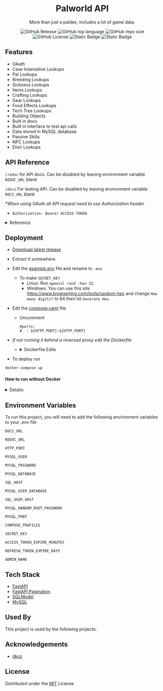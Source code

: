 <div align="center"><h1>Palworld API</h1>

More than just a paldex, includes a lot of game data.  

![GitHub Release](https://img.shields.io/github/v/release/stolenvw/pyPalworldAPI)
![GitHub top language](https://img.shields.io/github/languages/top/stolenvw/pyPalworldAPI)
![GitHub repo size](https://img.shields.io/github/repo-size/stolenvw/pyPalworldAPI)
![GitHub License](https://img.shields.io/github/license/stolenvw/pyPalworldAPI)
![Static Badge](https://img.shields.io/badge/3.10.12-gray?logo=python&label=Python&labelColor=gray&color=purple)
![Static Badge](https://img.shields.io/badge/v0.2.4.0-gray?label=Game%20Data&labelColor=gray&color=blue)
</div>

## Features

- OAuth
- Case Insensitive Lookups
- Pal Lookups
- Breeding Lookups
- Sickness Lookups
- Items Lookups
- Crafting Lookups
- Gear Lookups
- Food Effects Lookups
- Tech Tree Lookups
- Building Objects
- Built in docs
- Built in interface to test api calls
- Data stored in MySQL database
- Passive Skills
- NPC Lookups
- Elixir Lookups

## API Reference

`/redoc` for API docs.  Can be disabled by leaving environment variable `REDOC_URL` blank

`/docs` For testing API. Can be disabled by leaving environment variable `DOCS_URL` blank

*_When using OAuth all API request need to use Authorization header_

- ```http
  Authorization: Bearer ACCESS-TOKEN
  ```

<details>
  <summary>Reference</summary>

  - #### API
    *_When using OAuth users need the `APIUser:Read` scope_

    - <details>
        <summary>Pals</summary>

      #### Get Pals. Ex.

      - <details>
        <summary>Curl</summary>
        
        #### With Out OAuth
        ```bash
        curl -X 'GET' \
          'http://127.0.0.0/pals/?name=lamball&page=1&size=50' \
          -H 'Accept: application/json'
        ```

        #### OAuth
        ```bash
        curl -X 'GET' \
          'http://127.0.0.0/pals/?name=lamball&page=1&size=50' \
          -H 'Accept: application/json' \
          -H 'Authorization: Bearer kajfe0983qjaf309ajj3w8j3aij3a3'
        ```

        </details>

      - <details>
        <summary>Python</summary>
        
        #### With Out OAuth
        ```python
        import asyncio
        import json
        import aiohttp
        from aiohttp.client_exceptions import ClientConnectorError

        async def _get_pals(name: str):
          url = f"http://127.0.0.0/pals/?name={name}&page=1&size=50"
          headers = {
              "Accept": "application/json",
          }
          try:
              async with aiohttp.ClientSession() as session:
                  async with session.get(url, headers=headers) as result:
                      data = await result.json()
          except ClientConnectorError as e:
              print(f"ClientConnectorError: {e}")
          else:
              print(json.dumps(data, indent=2))

        if __name__ == "__main__":
          asyncio.run(_get_pals(name="lamball"))
        ```

        #### OAuth
        ```python
        import asyncio
        import json
        import aiohttp
        from aiohttp.client_exceptions import ClientConnectorError

        async def _get_pals(name:str, access_token: str):
          url = f"http://127.0.0.0/pals/?name={name}&page=1&size=50"
          headers = {
              "Accept": "application/json",
              "Authorization": f"Bearer {access_token}",
          }
          try:
              async with aiohttp.ClientSession() as session:
                  async with session.get(url, headers=headers) as result:
                      data = await result.json()
          except ClientConnectorError as e:
              print(f"ClientConnectorError: {e}")
          else:
              print(json.dumps(data, indent=2))

        if __name__ == "__main__":
          asyncio.run(_get_pals(name="lamball", access_token="kajfe0983qjaf309ajj3w8j3aij3a3"))
        ```

        </details>

      | Parameter | Type     | Description                |
      | :-------- | :------- | :------------------------- |
      | `name` | `string` | Pal name |
      | `dexkey` | `string` | Paldex string. Ex.`012B` |
      | `type` | `string` | Pal type |
      | `suitability` | `string` | Pal work type |
      | `drop` | `string` | Item |
      | `skill` | `string` | Pal skill |
      | `nocturnal` | `bool` | If true returns night pals, false returns day pal |
      | Optional: | | |
      | `page` | `int` | Page number to return |
      | ` size` | `int` | How many to return per page. Default:`50` Max:`200` |

      </details>

    - <details>
        <summary>Boss Pals</summary>

      #### Get Boss Pals. Ex.

      - <details>
        <summary>Curl</summary>
        
        #### With Out OAuth
        ```bash
        curl -X 'GET' \
          'http://127.0.0.0/bosspals/?name=Mammorest&page=1&size=50' \
          -H 'Accept: application/json'
        ```

        #### OAuth
        ```bash
        curl -X 'GET' \
          'http://127.0.0.0/bosspals/?name=Mammorest&page=1&size=50' \
          -H 'Accept: application/json' \
          -H 'Authorization: Bearer kajfe0983qjaf309ajj3w8j3aij3a3'
        ```

        </details>

      - <details>
        <summary>Python</summary>
        
        #### With Out OAuth
        ```python
        import asyncio
        import json
        import aiohttp
        from aiohttp.client_exceptions import ClientConnectorError

        async def _get_bosspals(name: str):
          url = f"http://127.0.0.0/bosspals/?name={name}&page=1&size=50"
          headers = {
              "Accept": "application/json",
          }
          try:
              async with aiohttp.ClientSession() as session:
                  async with session.get(url, headers=headers) as result:
                      data = await result.json()
          except ClientConnectorError as e:
              print(f"ClientConnectorError: {e}")
          else:
              print(json.dumps(data, indent=2))

        if __name__ == "__main__":
          asyncio.run(_get_bosspals(name="Mammorest"))
        ```

        #### OAuth
        ```python
        import asyncio
        import json
        import aiohttp
        from aiohttp.client_exceptions import ClientConnectorError

        async def _get_bosspals(name: str, access_token: str):
          url = f"http://127.0.0.0/bosspals/?name={name}&page=1&size=50"
          headers = {
              "Accept": "application/json",
              "Authorization": f"Bearer {access_token}",
          }
          try:
              async with aiohttp.ClientSession() as session:
                  async with session.get(url, headers=headers) as result:
                      data = await result.json()
          except ClientConnectorError as e:
              print(f"ClientConnectorError: {e}")
          else:
              print(json.dumps(data, indent=2))

        if __name__ == "__main__":
          asyncio.run(_get_bosspals(name="Mammorest", access_token="kajfe0983qjaf309ajj3w8j3aij3a3"))
        ```

        </details>

      | Parameter | Type     | Description                |
      | :-------- | :------- | :------------------------- |
      | `name` | `string` | Pal name |
      | `type` | `string` | Pal type |
      | `suitability` | `string` | Pal work type |
      | `drop` | `string` | Item |
      | `skill` | `string` | Pal skill |
      | `nocturnal` | `bool` | If true returns night pals, false returns day pal |
      | Optional: | | |
      | `page` | `int` | Page number to return |
      | ` size` | `int` | How many to return per page. Default:`50` Max:`200` |

      </details>

    - <details>
        <summary>Breeding</summary>

      #### Get Breeding. Ex.

      - <details>
        <summary>Curl</summary>
        
        #### With Out OAuth
        ```bash
        curl -X 'GET' \
          'http://127.0.0.0/breeding/?name=Anubis&page=1&size=50' \
          -H 'Accept: application/json'
        ```

        #### OAuth
        ```bash
        curl -X 'GET' \
          'http://127.0.0.0/breeding/?name=Anubis&page=1&size=50' \
          -H 'Accept: application/json' \
          -H 'Authorization: Bearer kajfe0983qjaf309ajj3w8j3aij3a3'
        ```

        </details>

      - <details>
        <summary>Python</summary>
        
        #### With Out OAuth
        ```python
        import asyncio
        import json
        import aiohttp
        from aiohttp.client_exceptions import ClientConnectorError

        async def _get_breeding(name: str):
          url = f"http://127.0.0.0/breeding/?name={name}&page=1&size=50"
          headers = {
              "Accept": "application/json",
          }
          try:
              async with aiohttp.ClientSession() as session:
                  async with session.get(url, headers=headers) as result:
                      data = await result.json()
          except ClientConnectorError as e:
              print(f"ClientConnectorError: {e}")
          else:
              print(json.dumps(data, indent=2))

        if __name__ == "__main__":
          asyncio.run(_get_breeding(name="Anubis"))
        ```

        #### OAuth
        ```python
        import asyncio
        import json
        import aiohttp
        from aiohttp.client_exceptions import ClientConnectorError

        async def _get_breeding(name: str, access_token: str):
          url = f"http://127.0.0.0/breeding/?name={name}&page=1&size=50"
          headers = {
              "Accept": "application/json",
              "Authorization": f"Bearer {access_token}",
          }
          try:
              async with aiohttp.ClientSession() as session:
                  async with session.get(url, headers=headers) as result:
                      data = await result.json()
          except ClientConnectorError as e:
              print(f"ClientConnectorError: {e}")
          else:
              print(json.dumps(data, indent=2))

        if __name__ == "__main__":
          asyncio.run(_get_breeding(name="Anubis", access_token="kajfe0983qjaf309ajj3w8j3aij3a3"))
        ```

        </details>

      | Parameter | Type     | Description                |
      | :-------- | :------- | :------------------------- |
      | `name` | `string` | Pal you want get egg of |
      | Optional: | | |
      | `page` | `int` | Page number to return |
      | ` size` | `int` | How many to return per page. Default:`50` Max:`200` |

      </details>

    - <details>
        <summary>Sickness</summary>

      #### Get Sickness. Ex.

      - <details>
        <summary>Curl</summary>
        
        #### With Out OAuth
        ```bash
        curl -X 'GET' \
          'http://127.0.0.0/sickness/?name=ulcer&page=1&size=50' \
          -H 'Accept: application/json'
        ```

        #### OAuth
        ```bash
        curl -X 'GET' \
          'http://127.0.0.0/sickness/?name=ulcer&page=1&size=50' \
          -H 'Accept: application/json' \
          -H 'Authorization: Bearer kajfe0983qjaf309ajj3w8j3aij3a3'
        ```

        </details>

      - <details>
        <summary>Python</summary>
        
        #### With Out OAuth
        ```python
        import asyncio
        import json
        import aiohttp
        from aiohttp.client_exceptions import ClientConnectorError

        async def _get_sickness(name: str):
          url = f"http://127.0.0.0/sickness/?name={name}&page=1&size=50"
          headers = {
              "Accept": "application/json",
          }
          try:
              async with aiohttp.ClientSession() as session:
                  async with session.get(url, headers=headers) as result:
                      data = await result.json()
          except ClientConnectorError as e:
              print(f"ClientConnectorError: {e}")
          else:
              print(json.dumps(data, indent=2))

        if __name__ == "__main__":
          asyncio.run(_get_sickness(name="ulcer"))
        ```

        #### OAuth
        ```python
        import asyncio
        import json
        import aiohttp
        from aiohttp.client_exceptions import ClientConnectorError

        async def _get_sickness(name: str, access_token: str):
          url = f"http://127.0.0.0/sickness/?name={name}&page=1&size=50"
          headers = {
              "Accept": "application/json",
              "Authorization": f"Bearer {access_token}",
          }
          try:
              async with aiohttp.ClientSession() as session:
                  async with session.get(url, headers=headers) as result:
                      data = await result.json()
          except ClientConnectorError as e:
              print(f"ClientConnectorError: {e}")
          else:
              print(json.dumps(data, indent=2))

        if __name__ == "__main__":
          asyncio.run(_get_sickness(name="ulcer", access_token="kajfe0983qjaf309ajj3w8j3aij3a3"))
        ```

        </details>

      | Parameter | Type     | Description                |
      | :-------- | :------- | :------------------------- |
      | `name` | `string` | Sickness |
      | Optional: | | |
      | `page` | `int` | Page number to return |
      | ` size` | `int` | How many to return per page. Default:`50` Max:`200` |

      </details>

    - <details>
        <summary>Items</summary>

      #### Get Items. Ex.

      - <details>
        <summary>Curl</summary>
        
        #### With Out OAuth
        ```bash
        curl -X 'GET' \
          'http://127.0.0.0/items/?name=arrow&page=1&size=50' \
          -H 'Accept: application/json'
        ```

        #### OAuth
        ```bash
        curl -X 'GET' \
          'http://127.0.0.0/items/?name=arrow&page=1&size=50' \
          -H 'Accept: application/json' \
          -H 'Authorization: Bearer kajfe0983qjaf309ajj3w8j3aij3a3'
        ```

        </details>

      - <details>
        <summary>Python</summary>
        
        #### With Out OAuth
        ```python
        import asyncio
        import json
        import aiohttp
        from aiohttp.client_exceptions import ClientConnectorError

        async def _get_items(name: str):
          url = f"http://127.0.0.0/items/?name={name}&page=1&size=50"
          headers = {
              "Accept": "application/json",
          }
          try:
              async with aiohttp.ClientSession() as session:
                  async with session.get(url, headers=headers) as result:
                      data = await result.json()
          except ClientConnectorError as e:
              print(f"ClientConnectorError: {e}")
          else:
              print(json.dumps(data, indent=2))

        if __name__ == "__main__":
          asyncio.run(_get_items(name="arrow"))
        ```

        #### OAuth
        ```python
        import asyncio
        import json
        import aiohttp
        from aiohttp.client_exceptions import ClientConnectorError

        async def _get_items(name: str, access_token: str):
          url = f"http://127.0.0.0/items/?name={name}&page=1&size=50"
          headers = {
              "Accept": "application/json",
              "Authorization": f"Bearer {access_token}",
          }
          try:
              async with aiohttp.ClientSession() as session:
                  async with session.get(url, headers=headers) as result:
                      data = await result.json()
          except ClientConnectorError as e:
              print(f"ClientConnectorError: {e}")
          else:
              print(json.dumps(data, indent=2))

        if __name__ == "__main__":
          asyncio.run(_get_items(name="arrow", access_token="kajfe0983qjaf309ajj3w8j3aij3a3"))
        ```

        </details>

      | Parameter | Type     | Description                |
      | :-------- | :------- | :------------------------- |
      | `name` | `string` | Item name |
      | `type` | `string` | Item type |
      | `suitability` | `string` | Pal work type |
      | Optional: | | |
      | `page` | `int` | Page number to return |
      | ` size` | `int` | How many to return per page. Default:`50` Max:`200` |

      </details>

    - <details>
        <summary>Crafting</summary>

      #### Get Crafting. Ex.

      - <details>
        <summary>Curl</summary>
        
        #### With Out OAuth
        ```bash
        curl -X 'GET' \
          'http://127.0.0.0/crafting/?name=arrow&page=1&size=50' \
          -H 'Accept: application/json'
        ```

        #### OAuth
        ```bash
        curl -X 'GET' \
          'http://127.0.0.0/crafting/?name=arrow&page=1&size=50' \
          -H 'Accept: application/json' \
          -H 'Authorization: Bearer kajfe0983qjaf309ajj3w8j3aij3a3'
        ```

        </details>

      - <details>
        <summary>Python</summary>
        
        #### With Out OAuth
        ```python
        import asyncio
        import json
        import aiohttp
        from aiohttp.client_exceptions import ClientConnectorError

        async def _get_crafting(name: str):
          url = f"http://127.0.0.0/crafting/?name={name}&page=1&size=50"
          headers = {
              "Accept": "application/json",
          }
          try:
              async with aiohttp.ClientSession() as session:
                  async with session.get(url, headers=headers) as result:
                      data = await result.json()
          except ClientConnectorError as e:
              print(f"ClientConnectorError: {e}")
          else:
              print(json.dumps(data, indent=2))

        if __name__ == "__main__":
          asyncio.run(_get_crafting(name="arrow"))
        ```

        #### OAuth
        ```python
        import asyncio
        import json
        import aiohttp
        from aiohttp.client_exceptions import ClientConnectorError

        async def _get_crafting(name: str, access_token: str):
          url = f"http://127.0.0.0/crafting/?name={name}&page=1&size=50"
          headers = {
              "Accept": "application/json",
              "Authorization": f"Bearer {access_token}",
          }
          try:
              async with aiohttp.ClientSession() as session:
                  async with session.get(url, headers=headers) as result:
                      data = await result.json()
          except ClientConnectorError as e:
              print(f"ClientConnectorError: {e}")
          else:
              print(json.dumps(data, indent=2))

        if __name__ == "__main__":
          asyncio.run(_get_crafting(name="arrow", access_token="kajfe0983qjaf309ajj3w8j3aij3a3"))
        ```

        </details>

      | Parameter | Type     | Description                |
      | :-------- | :------- | :------------------------- |
      | `name` | `string` | Item name to get recipe info for|
      | Optional: | | |
      | `page` | `int` | Page number to return |
      | ` size` | `int` | How many to return per page. Default:`50` Max:`200` |

      </details>

    - <details>
        <summary>Gear</summary>

      #### Get Gear. Ex.

      - <details>
        <summary>Curl</summary>
        
        #### With Out OAuth
        ```bash
        curl -X 'GET' \
          'http://127.0.0.0/gear/?name=cloth%20outfit&page=1&size=50' \
          -H 'Accept: application/json'
        ```

        #### OAuth
        ```bash
        curl -X 'GET' \
          'http://127.0.0.0/gear/?name=cloth%20outfit&page=1&size=50' \
          -H 'Accept: application/json' \
          -H 'Authorization: Bearer kajfe0983qjaf309ajj3w8j3aij3a3'
        ```

        </details>

      - <details>
        <summary>Python</summary>
        
        #### With Out OAuth
        ```python
        import asyncio
        import json
        import aiohttp
        from aiohttp.client_exceptions import ClientConnectorError

        async def _get_gear(name: str):
          url = f"http://127.0.0.0/gear/?name={name}&page=1&size=50"
          headers = {
              "Accept": "application/json",
          }
          try:
              async with aiohttp.ClientSession() as session:
                  async with session.get(url, headers=headers) as result:
                      data = await result.json()
          except ClientConnectorError as e:
              print(f"ClientConnectorError: {e}")
          else:
              print(json.dumps(data, indent=2))

        if __name__ == "__main__":
          asyncio.run(_get_gear(name="cloth%20outfit"))
        ```

        #### OAuth
        ```python
        import asyncio
        import json
        import aiohttp
        from aiohttp.client_exceptions import ClientConnectorError

        async def _get_gear(name: str, access_token: str):
          url = f"http://127.0.0.0/gear/?name={name}&page=1&size=50"
          headers = {
              "Accept": "application/json",
              "Authorization": f"Bearer {access_token}",
          }
          try:
              async with aiohttp.ClientSession() as session:
                  async with session.get(url, headers=headers) as result:
                      data = await result.json()
          except ClientConnectorError as e:
              print(f"ClientConnectorError: {e}")
          else:
              print(json.dumps(data, indent=2))

        if __name__ == "__main__":
          asyncio.run(_get_gear(name="cloth%20outfit", access_token="kajfe0983qjaf309ajj3w8j3aij3a3"))
        ```

        </details>

      | Parameter | Type     | Description                |
      | :-------- | :------- | :------------------------- |
      | `name` | `string` | Gear to lookup |
      | Optional: | | |
      | `page` | `int` | Page number to return |
      | ` size` | `int` | How many to return per page. Default:`50` Max:`200` |

      </details>

    - <details>
        <summary>Foodeffect</summary>

      #### Get Foodeffect. Ex.

      - <details>
        <summary>Curl</summary>
        
        #### With Out OAuth
        ```bash
        curl -X 'GET' \
          'http://127.0.0.0/foodeffect/?name=salad&page=1&size=50' \
          -H 'Accept: application/json'
        ```

        #### OAuth
        ```bash
        curl -X 'GET' \
          'http://127.0.0.0/foodeffect/?name=salad&page=1&size=50' \
          -H 'Accept: application/json' \
          -H 'Authorization: Bearer kajfe0983qjaf309ajj3w8j3aij3a3'
        ```

        </details>

      - <details>
        <summary>Python</summary>
        
        #### With Out OAuth
        ```python
        import asyncio
        import json
        import aiohttp
        from aiohttp.client_exceptions import ClientConnectorError

        async def _get_foodeffect(name: str):
          url = f"http://127.0.0.0/foodeffect/?name={name}&page=1&size=50"
          headers = {
              "Accept": "application/json",
          }
          try:
              async with aiohttp.ClientSession() as session:
                  async with session.get(url, headers=headers) as result:
                      data = await result.json()
          except ClientConnectorError as e:
              print(f"ClientConnectorError: {e}")
          else:
              print(json.dumps(data, indent=2))

        if __name__ == "__main__":
          asyncio.run(_get_foodeffect(name="salad"))
        ```

        #### OAuth
        ```python
        import asyncio
        import json
        import aiohttp
        from aiohttp.client_exceptions import ClientConnectorError

        async def _get_foodeffect(name: str, access_token: str):
          url = f"http://127.0.0.0/foodeffect/?name={name}&page=1&size=50"
          headers = {
              "Accept": "application/json",
              "Authorization": f"Bearer {access_token}",
          }
          try:
              async with aiohttp.ClientSession() as session:
                  async with session.get(url, headers=headers) as result:
                      data = await result.json()
          except ClientConnectorError as e:
              print(f"ClientConnectorError: {e}")
          else:
              print(json.dumps(data, indent=2))

        if __name__ == "__main__":
          asyncio.run(_get_foodeffect(name="salad", access_token="kajfe0983qjaf309ajj3w8j3aij3a3"))
        ```

        </details>

      | Parameter | Type     | Description                |
      | :-------- | :------- | :------------------------- |
      | `name` | `string` | Food item |
      | Optional: | | |
      | `page` | `int` | Page number to return |
      | ` size` | `int` | How many to return per page. Default:`50` Max:`200` |

      </details>

    - <details>
        <summary>Tech</summary>

      #### Get Tech. Ex.

      - <details>
        <summary>Curl</summary>
        
        #### With Out OAuth
        ```bash
        curl -X 'GET' \
          'http://127.0.0.0/tech/?name=Nail&page=1&size=50' \
          -H 'Accept: application/json'
        ```

        #### OAuth
        ```bash
        curl -X 'GET' \
          'http://127.0.0.0/tech/?name=Nail&page=1&size=50' \
          -H 'Accept: application/json' \
          -H 'Authorization: Bearer kajfe0983qjaf309ajj3w8j3aij3a3'
        ```

        </details>

      - <details>
        <summary>Python</summary>
        
        #### With Out OAuth
        ```python
        import asyncio
        import json
        import aiohttp
        from aiohttp.client_exceptions import ClientConnectorError

        async def _get_tech(name: str):
          url = f"http://127.0.0.0/tech/?name={name}&page=1&size=50"
          headers = {
              "Accept": "application/json",
          }
          try:
              async with aiohttp.ClientSession() as session:
                  async with session.get(url, headers=headers) as result:
                      data = await result.json()
          except ClientConnectorError as e:
              print(f"ClientConnectorError: {e}")
          else:
              print(json.dumps(data, indent=2))

        if __name__ == "__main__":
          asyncio.run(_get_tech(name="Nail"))
        ```

        #### OAuth
        ```python
        import asyncio
        import json
        import aiohttp
        from aiohttp.client_exceptions import ClientConnectorError

        async def _get_tech(name: str, access_token: str):
          url = f"http://127.0.0.0/tech/?name={name}&page=1&size=50"
          headers = {
              "Accept": "application/json",
              "Authorization": f"Bearer {access_token}",
          }
          try:
              async with aiohttp.ClientSession() as session:
                  async with session.get(url, headers=headers) as result:
                      data = await result.json()
          except ClientConnectorError as e:
              print(f"ClientConnectorError: {e}")
          else:
              print(json.dumps(data, indent=2))

        if __name__ == "__main__":
          asyncio.run(_get_tech(name="Nail", access_token="kajfe0983qjaf309ajj3w8j3aij3a3"))
        ```

        </details>

      | Parameter | Type     | Description                |
      | :-------- | :------- | :------------------------- |
      | | One Of | |
      | `name` | `string` | Tech tree item |
      | `level` | `int` | Tech tree level |
      | Optional: | | |
      | `page` | `int` | Page number to return |
      | ` size` | `int` | How many to return per page. Default:`50` Max:`200` |

      </details>

    - <details>
        <summary>Build</summary>

      #### Get Build. Ex.

      - <details>
        <summary>Curl</summary>
        
        #### With Out OAuth
        ```bash
        curl -X 'GET' \
          'http://127.0.0.0/build/?name=Campfire&page=1&size=50' \
          -H 'Accept: application/json'
        ```

        #### OAuth
        ```bash
        curl -X 'GET' \
          'http://127.0.0.0/build/?name=Campfire&page=1&size=50' \
          -H 'Accept: application/json' \
          -H 'Authorization: Bearer kajfe0983qjaf309ajj3w8j3aij3a3'
        ```

        </details>

      - <details>
        <summary>Python</summary>
        
        #### With Out OAuth
        ```python
        import asyncio
        import json
        import aiohttp
        from aiohttp.client_exceptions import ClientConnectorError

        async def _get_build(name: str):
          url = f"http://127.0.0.0/build/?name={name}&page=1&size=50"
          headers = {
              "Accept": "application/json",
          }
          try:
              async with aiohttp.ClientSession() as session:
                  async with session.get(url, headers=headers) as result:
                      data = await result.json()
          except ClientConnectorError as e:
              print(f"ClientConnectorError: {e}")
          else:
              print(json.dumps(data, indent=2))

        if __name__ == "__main__":
          asyncio.run(_get_build(name="Campfire"))
        ```

        #### OAuth
        ```python
        import asyncio
        import json
        import aiohttp
        from aiohttp.client_exceptions import ClientConnectorError

        async def _get_build(name: str, access_token: str):
          url = f"http://127.0.0.0/build/?name={name}&page=1&size=50"
          headers = {
              "Accept": "application/json",
              "Authorization": f"Bearer {access_token}",
          }
          try:
              async with aiohttp.ClientSession() as session:
                  async with session.get(url, headers=headers) as result:
                      data = await result.json()
          except ClientConnectorError as e:
              print(f"ClientConnectorError: {e}")
          else:
              print(json.dumps(data, indent=2))

        if __name__ == "__main__":
          asyncio.run(_get_build(name="Campfire", access_token="kajfe0983qjaf309ajj3w8j3aij3a3"))
        ```

        </details>

      | Parameter | Type     | Description                |
      | :-------- | :------- | :------------------------- |
      | | One Of | |
      | `name` | `string` | Building Object |
      | `category` | `string` | Tech tree level |
      | Optional: | | |
      | `page` | `int` | Page number to return |
      | ` size` | `int` | How many to return per page. Default:`50` Max:`200` |

      </details>

    - <details>
        <summary>Passive</summary>

      #### Get Passive. Ex.

      - <details>
        <summary>Curl</summary>
        
        #### With Out OAuth
        ```bash
        curl -X 'GET' \
          'http://127.0.0.0/passive/?name=Brave&page=1&size=50' \
          -H 'Accept: application/json'
        ```

        #### OAuth
        ```bash
        curl -X 'GET' \
          'http://127.0.0.0/passive/?name=Brave&page=1&size=50' \
          -H 'Accept: application/json' \
          -H 'Authorization: Bearer kajfe0983qjaf309ajj3w8j3aij3a3'
        ```

        </details>

      - <details>
        <summary>Python</summary>
        
        #### With Out OAuth
        ```python
        import asyncio
        import json
        import aiohttp
        from aiohttp.client_exceptions import ClientConnectorError

        async def _get_passive(name: str):
          url = f"http://127.0.0.0/passive/?name={name}&page=1&size=50"
          headers = {
              "Accept": "application/json",
          }
          try:
              async with aiohttp.ClientSession() as session:
                  async with session.get(url, headers=headers) as result:
                      data = await result.json()
          except ClientConnectorError as e:
              print(f"ClientConnectorError: {e}")
          else:
              print(json.dumps(data, indent=2))

        if __name__ == "__main__":
          asyncio.run(_get_passive(name="Brave"))
        ```

        #### OAuth
        ```python
        import asyncio
        import json
        import aiohttp
        from aiohttp.client_exceptions import ClientConnectorError

        async def _get_passive(name: str, access_token: str):
          url = f"http://127.0.0.0/passive/?name={name}&page=1&size=50"
          headers = {
              "Accept": "application/json",
              "Authorization": f"Bearer {access_token}",
          }
          try:
              async with aiohttp.ClientSession() as session:
                  async with session.get(url, headers=headers) as result:
                      data = await result.json()
          except ClientConnectorError as e:
              print(f"ClientConnectorError: {e}")
          else:
              print(json.dumps(data, indent=2))

        if __name__ == "__main__":
          asyncio.run(_get_passive(name="Brave", access_token="kajfe0983qjaf309ajj3w8j3aij3a3"))
        ```

        </details>

      | Parameter | Type     | Description                |
      | :-------- | :------- | :------------------------- |
      | `name` | `string` | Passive skill |
      | Optional: | | |
      | `page` | `int` | Page number to return |
      | ` size` | `int` | How many to return per page. Default:`50` Max:`200` |

      </details>

    - <details>
        <summary>NPC</summary>

      #### Get NPC. Ex.

      - <details>
        <summary>Curl</summary>
        
        #### With Out OAuth
        ```bash
        curl -X 'GET' \
          'http://127.0.0.0/npc/?name=Wandering%20Merchant&page=1&size=50' \
          -H 'Accept: application/json'
        ```

        #### OAuth
        ```bash
        curl -X 'GET' \
          'http://127.0.0.0/npc/?name=Wandering%20Merchant&page=1&size=50' \
          -H 'Accept: application/json' \
          -H 'Authorization: Bearer kajfe0983qjaf309ajj3w8j3aij3a3'
        ```

        </details>

      - <details>
        <summary>Python</summary>
        
        #### With Out OAuth
        ```python
        import asyncio
        import json
        import aiohttp
        from aiohttp.client_exceptions import ClientConnectorError

        async def _get_npc(name: str):
          url = f"http://127.0.0.0/npc/?name={name}&page=1&size=50"
          headers = {
              "Accept": "application/json",
          }
          try:
              async with aiohttp.ClientSession() as session:
                  async with session.get(url, headers=headers) as result:
                      data = await result.json()
          except ClientConnectorError as e:
              print(f"ClientConnectorError: {e}")
          else:
              print(json.dumps(data, indent=2))

        if __name__ == "__main__":
          asyncio.run(_get_npc(name="Wandering%20Merchant"))
        ```

        #### OAuth
        ```python
        import asyncio
        import json
        import aiohttp
        from aiohttp.client_exceptions import ClientConnectorError

        async def _get_npc(name: str, access_token: str):
          url = f"http://127.0.0.0/npc/?name={name}&page=1&size=50"
          headers = {
              "Accept": "application/json",
              "Authorization": f"Bearer {access_token}",
          }
          try:
              async with aiohttp.ClientSession() as session:
                  async with session.get(url, headers=headers) as result:
                      data = await result.json()
          except ClientConnectorError as e:
              print(f"ClientConnectorError: {e}")
          else:
              print(json.dumps(data, indent=2))

        if __name__ == "__main__":
          asyncio.run(_get_npc(name="Wandering%20Merchant", access_token="kajfe0983qjaf309ajj3w8j3aij3a3"))
        ```

        </details>

      | Parameter | Type     | Description                |
      | :-------- | :------- | :------------------------- |
      | `name` | `string` | npc |
      | Optional: | | |
      | `page` | `int` | Page number to return |
      | ` size` | `int` | How many to return per page. Default:`50` Max:`200` |

      </details>

    - <details>
        <summary>Elixir</summary>

      #### Get Elixir. Ex.

      - <details>
        <summary>Curl</summary>
        
        #### With Out OAuth
        ```bash
        curl -X 'GET' \
          'http://127.0.0.0/elixir/?name=Speed%20Elixir&page=1&size=50' \
          -H 'Accept: application/json'
        ```

        #### OAuth
        ```bash
        curl -X 'GET' \
          'http://127.0.0.0/elixir/?name=Speed%20Elixir&page=1&size=50' \
          -H 'Accept: application/json' \
          -H 'Authorization: Bearer kajfe0983qjaf309ajj3w8j3aij3a3'
        ```

        </details>

      - <details>
        <summary>Python</summary>
        
        #### With Out OAuth
        ```python
        import asyncio
        import json
        import aiohttp
        from aiohttp.client_exceptions import ClientConnectorError

        async def _get_elixir(name: str):
          url = f"http://127.0.0.0/elixir/?name={name}&page=1&size=50"
          headers = {
              "Accept": "application/json",
          }
          try:
              async with aiohttp.ClientSession() as session:
                  async with session.get(url, headers=headers) as result:
                      data = await result.json()
          except ClientConnectorError as e:
              print(f"ClientConnectorError: {e}")
          else:
              print(json.dumps(data, indent=2))

        if __name__ == "__main__":
          asyncio.run(_get_elixir(name="Speed%20Elixir"))
        ```

        #### OAuth
        ```python
        import asyncio
        import json
        import aiohttp
        from aiohttp.client_exceptions import ClientConnectorError

        async def _get_elixir(name: str, access_token: str):
          url = f"http://127.0.0.0/elixir/?name={name}&page=1&size=50"
          headers = {
              "Accept": "application/json",
              "Authorization": f"Bearer {access_token}",
          }
          try:
              async with aiohttp.ClientSession() as session:
                  async with session.get(url, headers=headers) as result:
                      data = await result.json()
          except ClientConnectorError as e:
              print(f"ClientConnectorError: {e}")
          else:
              print(json.dumps(data, indent=2))

        if __name__ == "__main__":
          asyncio.run(_get_elixir(name="Speed%20Elixir", access_token="kajfe0983qjaf309ajj3w8j3aij3a3"))
        ```

        </details>

      | Parameter | Type     | Description                |
      | :-------- | :------- | :------------------------- |
      | `name` | `string` | Elixir |
      | Optional: | | |
      | `page` | `int` | Page number to return |
      | ` size` | `int` | How many to return per page. Default:`50` Max:`200` |

      </details>

    - <details>
        <summary>All</summary>

      #### Get All. Ex.

      - <details>
        <summary>Curl</summary>
        
        #### With Out OAuth
        ```bash
        curl -X 'GET' \
          'http://127.0.0.0/all/pals?page=1&size=50' \
          -H 'Accept: application/json'
        ```

        #### OAuth
        ```bash
        curl -X 'GET' \
          'http://127.0.0.0/all/pals?page=1&size=50' \
          -H 'Accept: application/json' \
          -H 'Authorization: Bearer kajfe0983qjaf309ajj3w8j3aij3a3'
        ```

        </details>

      - <details>
        <summary>Python</summary>
        
        #### With Out OAuth
        ```python
        import asyncio
        import json
        import aiohttp
        from aiohttp.client_exceptions import ClientConnectorError

        async def _get_all(category: str):
          url = f"http://127.0.0.0/all/{category}?page=1&size=50"
          headers = {
              "Accept": "application/json",
          }
          try:
              async with aiohttp.ClientSession() as session:
                  async with session.get(url, headers=headers) as result:
                      data = await result.json()
          except ClientConnectorError as e:
              print(f"ClientConnectorError: {e}")
          else:
              print(json.dumps(data, indent=2))

        if __name__ == "__main__":
          asyncio.run(_get_all(category="pals"))
        ```

        #### OAuth
        ```python
        import asyncio
        import json
        import aiohttp
        from aiohttp.client_exceptions import ClientConnectorError

        async def _get_all(category: str, access_token: str):
          url = f"http://127.0.0.0/all/{category}?page=1&size=50"
          headers = {
              "Accept": "application/json",
              "Authorization": f"Bearer {access_token}",
          }
          try:
              async with aiohttp.ClientSession() as session:
                  async with session.get(url, headers=headers) as result:
                      data = await result.json()
          except ClientConnectorError as e:
              print(f"ClientConnectorError: {e}")
          else:
              print(json.dumps(data, indent=2))

        if __name__ == "__main__":
          asyncio.run(_get_all(category="pals", access_token="kajfe0983qjaf309ajj3w8j3aij3a3"))
        ```

        </details>

      | Category | Type     | Description                |
      | :-------- | :------- | :------------------------- |
      | `pals` | `string` | Pals |
      | `bosspals` | `string` | Boss Pals |
      | `items` | `string` | Items |
      | `breeding` | `string` | Breeding |
      | `buildobjects` | `string` | Build Objects |
      | `crafting` | `string` | Crafting |
      | `foodeffect` | `string` | Food Effect |
      | `gear` | `string` | Gear |
      | `sickpal` | `string` | Sickness |
      | `techtree` | `string` | Tech Tree |
      | `passiveskills` | `string` | Passive Skills |
      | `npc` | `string` | Npc |
      | `elixir` | `string` | Elixir |
      | Optional: | | |
      | `page` | `int` | Page number to return |
      | `size` | `int` | How many to return per page. Default:`50` Max:`200` |

      </details>

    - <details>
        <summary>Autocomplete</summary>

      #### Get Autocomplete. Ex.

      - <details>
        <summary>Curl</summary>
        
        #### With Out OAuth
        ```bash
        curl -X 'GET' \
          'http://127.0.0.0/autocomplete/palname/?name=la&page=1&size=50' \
          -H 'Accept: application/json'
        ```

        #### OAuth
        ```bash
        curl -X 'GET' \
          'http://127.0.0.0/autocomplete/palname/?name=la&page=1&size=50' \
          -H 'Accept: application/json' \
          -H 'Authorization: Bearer kajfe0983qjaf309ajj3w8j3aij3a3'
        ```

        </details>

      - <details>
        <summary>Python</summary>
        
        #### With Out OAuth
        ```python
        import asyncio
        import json
        import aiohttp
        from aiohttp.client_exceptions import ClientConnectorError

        async def _get_autocomplete(category: str, name: str):
          url = f"http://127.0.0.0/autocomplete/{category}?name={name}&page=1&size=50"
          headers = {
              "Accept": "application/json",
          }
          try:
              async with aiohttp.ClientSession() as session:
                  async with session.get(url, headers=headers) as result:
                      data = await result.json()
          except ClientConnectorError as e:
              print(f"ClientConnectorError: {e}")
          else:
              print(json.dumps(data, indent=2))

        if __name__ == "__main__":
          asyncio.run(_get_autocomplete(category="palname", name="la"))
        ```

        #### OAuth
        ```python
        import asyncio
        import json
        import aiohttp
        from aiohttp.client_exceptions import ClientConnectorError

        async def _get_autocomplete(category: str, name: str, access_token: str):
          url = f"http://127.0.0.0/autocomplete/{category}?name={name}&page=1&size=50"
          headers = {
              "Accept": "application/json",
              "Authorization": f"Bearer {access_token}",
          }
          try:
              async with aiohttp.ClientSession() as session:
                  async with session.get(url, headers=headers) as result:
                      data = await result.json()
          except ClientConnectorError as e:
              print(f"ClientConnectorError: {e}")
          else:
              print(json.dumps(data, indent=2))

        if __name__ == "__main__":
          asyncio.run(_get_autocomplete(category="palname", name="la", access_token="kajfe0983qjaf309ajj3w8j3aij3a3"))
        ```

        </details>

      | Category | Type     | Description                |
      | :-------- | :------- | :------------------------- |
      | `palname` | `string` | Pal name |
      | `paldexkey` | `string` | Pal dex string |
      | `bossname` | `string` | Boss pal name |
      | `sickness` | `string` | Sickness |
      | `passiveskill` | `string` | Passive skill |
      | `itemname` | `string` | Item name |
      | `itemtype` | `string` | Item type |
      | `crafting` | `string` | Crafting |
      | `gear` | `string` | Gear |
      | `food` | `string` | Food |
      | `tech` | `string` | Tech |
      | `buildname` | `string` | Building object |
      | `buildcategory` | `string` | Building category |
      | `elixir` | `string` | Elixir |
      | `npc` | `string` | Npc |
      | Parameter: | | |
      | `name` | `string` | Start of name of what your looking for. |
      | Optional: | | |
      | `page` | `int` | Page number to return |
      | ` size` | `int` | How many to return per page. Default:`25` Max:`25` |

      </details>

  - #### OAuth2

    - <details>
        <summary>Login</summary>

      #### Login. Ex.

      *_Login will make any refresh token you currently have invalid._

      - <details>
        <summary>Curl</summary>
        
        ```bash
        curl -X 'POST' \
          'http://127.0.0.0/oauth2/login/' \
          -H 'Accept: application/json' \
          -H 'Content-Type: application/x-www-form-urlencoded' \
          -d 'username=Bob123&password=SomePass'
        ```

        </details>

      - <details>
        <summary>Python</summary>
        
        ```python
        import asyncio
        import json
        import aiohttp
        from aiohttp.client_exceptions import ClientConnectorError

        async def _post_login(username: str, password: str):
          url = f"http://127.0.0.0/oauth2/login/"
          headers = {
              "Accept": "application/json",
              "Content-Type": "application/x-www-form-urlencoded",
          }
          body = {"username": username, "password": password}
          try:
              async with aiohttp.ClientSession() as session:
                  async with session.post(url, headers=headers, data=body) as result:
                      data = await result.json()
          except ClientConnectorError as e:
              print(f"ClientConnectorError: {e}")
          else:
              print(json.dumps(data, indent=2))

        if __name__ == "__main__":
          asyncio.run(_post_login(username="Bob123", password="SomePass"))
        ```

        </details>

      | Category | Type     | Description                |
      | :-------- | :------- | :------------------------- |
      | `username` | `string` | Username |
      | `password` | `string` | Password |

      </details>

    - <details>
        <summary>Refresh</summary>

      #### Refresh. Ex.

      - <details>
        <summary>Curl</summary>
        
        ```bash
        curl -X 'POST' \
          'http://127.0.0.0/oauth2/refresh/' \
          -H 'Accept: application/json' \
          -H 'Content-Type: application/x-www-form-urlencoded' \
          -d 'token=kafaj083209jq904j8qjiaf39&grant_type=refresh_token'
        ```

        </details>

      - <details>
        <summary>Python</summary>
        
        ```python
        import asyncio
        import json
        import aiohttp
        from aiohttp.client_exceptions import ClientConnectorError

        async def _post_refresh(refresh_token: str):
          url = f"http://127.0.0.0/oauth2/refresh/"
          headers = {
              "Accept": "application/json",
              "Content-Type": "application/x-www-form-urlencoded",
          }
          body = {"token": refresh_token, "grant_type": "refresh_token"}
          try:
              async with aiohttp.ClientSession() as session:
                  async with session.post(url, headers=headers, data=body) as result:
                      data = await result.json()
          except ClientConnectorError as e:
              print(f"ClientConnectorError: {e}")
          else:
              print(json.dumps(data, indent=2))

        if __name__ == "__main__":
          asyncio.run(_post_refresh(refresh_token="kafaj083209jq904j8qjiaf39"))
        ```

        </details>

      | Category | Type     | Description                |
      | :-------- | :------- | :------------------------- |
      | `token` | `string` | Refresh token |
      | `grant_type` | `string` | This needs to be set to `refresh_token` |

      </details>

  - #### User

    - <details>
        <summary>Change Password</summary>

      #### Change Password. Ex.

      *_Users need the `APIUser:Read, APIUser:ChangePassword` scopes_  
      *Change password will make any access/refresh token you currently have invalid.

      - <details>
        <summary>Curl</summary>
        
        ```bash
        curl -X 'PUT' \
          'http://127.0.0.0/user/changepassword/' \
          -H 'Accept: application/json' \
          -H 'Authorization: Bearer kajfe0983qjaf309ajj3w8j3aij3a3' \
          -H 'Content-Type: application/x-www-form-urlencoded' \
          -d 'current_password=SomePass&new_password=SomeNewPass'
        ```

        </details>

      - <details>
        <summary>Python</summary>
        
        ```python
        import asyncio
        import json
        import aiohttp
        from aiohttp.client_exceptions import ClientConnectorError

        async def _put_user_change_password(current_password: str, new_password: str, access_token: str):
          url = f"http://127.0.0.0/user/changepassword/"
          headers = {
              "Accept": "application/json",
              "Authorization": f"Bearer {access_token}",
              "Content-Type": "application/x-www-form-urlencoded",
          }
          body = {"current_password": current_password, "new_password": new_password}
          try:
              async with aiohttp.ClientSession() as session:
                  async with session.put(url, headers=headers, data=body) as result:
                      data = await result.json()
          except ClientConnectorError as e:
              print(f"ClientConnectorError: {e}")
          else:
              print(json.dumps(data, indent=2))

        if __name__ == "__main__":
          asyncio.run(_put_user_change_password(current_password="SomePass", new_password="SomeNewPass", access_token="kajfe0983qjaf309ajj3w8j3aij3a3"))
        ```

        </details>

      | Category | Type     | Description                |
      | :-------- | :------- | :------------------------- |
      | `current_password` | `string` | Current Password |
      | `new_password` | `string` | New Password |

      </details>

    - <details>
        <summary>Me</summary>

      #### Me. Ex.

      *_Users need the `APIUser:Read` scopes_

      - <details>
        <summary>Curl</summary>
        
        ```bash
        curl -X 'GET' \
          'http://127.0.0.0/user/me/' \
          -H 'Accept: application/json' \
          -H 'Authorization: Bearer kajfe0983qjaf309ajj3w8j3aij3a3' \
        ```

        </details>

      - <details>
        <summary>Python</summary>
        
        ```python
        import asyncio
        import json
        import aiohttp
        from aiohttp.client_exceptions import ClientConnectorError

        async def _get_user_me(access_token: str):
          url = f"http://127.0.0.0/user/me/"
          headers = {
              "Accept": "application/json",
              "Authorization": f"Bearer {access_token}",
          }
          try:
              async with aiohttp.ClientSession() as session:
                  async with session.get(url, headers=headers) as result:
                      data = await result.json()
          except ClientConnectorError as e:
              print(f"ClientConnectorError: {e}")
          else:
              print(json.dumps(data, indent=2))

        if __name__ == "__main__":
          asyncio.run(_get_user_me(access_token="kajfe0983qjaf309ajj3w8j3aij3a3"))
        ```

        </details>

      </details>

  - #### Admin

    *_Users need the `APIAdmin:Write` scope_

    - <details>
        <summary>Add User</summary>

      #### Add User. Ex.

      - <details>
        <summary>Curl</summary>
        
        ```bash
        curl -X 'Post' \
          'http://127.0.0.0/admin/adduser/' \
          -H 'Accept: application/json' \
          -H 'Authorization: Bearer kajfe0983qjaf309ajj3w8j3aij3a3' \
          -H 'Content-Type: application/json' \
          -d '{
                "username": "Bob123",
                "password": "SomePass",
                "scopes": [
                  "APIUser:Read",
                  "APIUser:ChangePassword"
                ],
                "disabled": false
              }'
        ```

        </details>

      - <details>
        <summary>Python</summary>
        
        ```python
        import asyncio
        import json
        import aiohttp
        from aiohttp.client_exceptions import ClientConnectorError

        async def _post_add_user(access_token: str, username: str, password: str, scopes: list, disabled: bool):
          url = f"http://127.0.0.0/admin/adduser/"
          headers = {
              "Accept": "application/json",
              "Authorization": f"Bearer {access_token}",
              "Content-Type": "application/json",
          }
          json_body = {
            "username": username,
            "password": password,
            "scopes": scopes,
            "disabled": disabled,
        }
          try:
              async with aiohttp.ClientSession() as session:
                  async with session.post(url, headers=headers, json=json_body) as result:
                      data = await result.json()
          except ClientConnectorError as e:
              print(f"ClientConnectorError: {e}")
          else:
              print(json.dumps(data, indent=2))

        if __name__ == "__main__":
          asyncio.run(_post_add_user(access_token="kajfe0983qjaf309ajj3w8j3aij3a3", username="Bob123", password="SomePass", scopes=["APIUser:Read", "APIUser:ChangePassword"], disabled=False))
        ```

        </details>

      | Category | Type     | Description                |
      | :-------- | :------- | :------------------------- |
      | `username` | `string` | Username |
      | `password` | `string` | Password |
      | `scopes` | `list` | List of scopes. Valid Scopes [APIAdmin:Write, APIUser:Read, APIUser:ChangePassword] |
      | `disabled` | `bool` | Account disabled |

      </details>

    - <details>
        <summary>Change Password</summary>

      #### Change Password. Ex.

      *Change password will make any access/refresh token the user currently has invalid.

      - <details>
        <summary>Curl</summary>
      
        ```bash
        curl -X 'PUT' \
          'http://127.0.0.0/admin/chpass/' \
          -H 'Accept: application/json' \
          -H 'Authorization: Bearer kajfe0983qjaf309ajj3w8j3aij3a3' \
          -H 'Content-Type: application/x-www-form-urlencoded' \
          -d 'username=Bob123&new_password=SomeNewPass'
        ```

        </details>

      - <details>
        <summary>Python</summary>
        
        ```python
        import asyncio
        import json
        import aiohttp
        from aiohttp.client_exceptions import ClientConnectorError

        async def _put_admin_change_password(username: str, new_password: str, access_token: str):
          url = f"http://127.0.0.0/admin/chpass/"
          headers = {
              "Accept": "application/json",
              "Authorization": f"Bearer {access_token}",
              "Content-Type": "application/x-www-form-urlencoded",
          }
          body = {"username": username, "new_password": new_password}
          try:
              async with aiohttp.ClientSession() as session:
                  async with session.put(url, headers=headers, data=body) as result:
                      data = await result.json()
          except ClientConnectorError as e:
              print(f"ClientConnectorError: {e}")
          else:
              print(json.dumps(data, indent=2))

          if __name__ == "__main__":
            asyncio.run(_put_admin_change_password(username="Bob123", new_password="SomeNewPass", access_token="kajfe0983qjaf309ajj3w8j3aij3a3"))
          ```

          </details>

      | Category | Type     | Description                |
      | :-------- | :------- | :------------------------- |
      | `username` | `string` | Username |
      | `new_password` | `string` | Password |

      </details>

    - <details>
        <summary>Delete User</summary>

      #### Delete User. Ex.

      - <details>
        <summary>Curl</summary>
        
        ```bash
        curl -X 'DELETE' \
          'http://127.0.0.0/admin/deleteuser/' \
          -H 'Accept: application/json' \
          -H 'Authorization: Bearer kajfe0983qjaf309ajj3w8j3aij3a3' \
          -H 'Content-Type: application/x-www-form-urlencoded' \
          -d 'username=Bob123'
        ```

        </details>

      - <details>
        <summary>Python</summary>
        
        ```python
        import asyncio
        import json
        import aiohttp
        from aiohttp.client_exceptions import ClientConnectorError

        async def _delete_admin_delete_user(access_token: str, username: str):
          url = f"http://127.0.0.0/admin/deleteuser/"
          headers = {
              "Accept": "application/json",
              "Authorization": f"Bearer {access_token}",
              "Content-Type": "application/x-www-form-urlencoded",
          }
          body = {"username": username}
          try:
              async with aiohttp.ClientSession() as session:
                  async with session.delete(url, headers=headers, data=body) as result:
                      data = await result.json()
          except ClientConnectorError as e:
              print(f"ClientConnectorError: {e}")
          else:
              print(json.dumps(data, indent=2))

        if __name__ == "__main__":
          asyncio.run(_delete_admin_delete_user(access_token="kajfe0983qjaf309ajj3w8j3aij3a3", username="Bob123"))
        ```

        </details>

      | Category | Type     | Description                |
      | :-------- | :------- | :------------------------- |
      | `username` | `string` | Username |

      </details>

    - <details>
          <summary>Users</summary>

      #### Users. Ex.

      - <details>
        <summary>Curl</summary>
        
        ```bash
        curl -X 'GET' \
          'http://127.0.0.0/admin/users/?page=1&size=50' \
          -H 'Accept: application/json' \
          -H 'Authorization: Bearer kajfe0983qjaf309ajj3w8j3aij3a3' \
        ```

        </details>

      - <details>
        <summary>Python</summary>
        
        ```python
        import asyncio
        import json
        import aiohttp
        from aiohttp.client_exceptions import ClientConnectorError

        async def _get_admin_users(access_token: str):
          url = f"http://127.0.0.0/admin/users/?page=1&size=50"
          headers = {
              "Accept": "application/json",
              "Authorization": f"Bearer {access_token}",
          }
          try:
              async with aiohttp.ClientSession() as session:
                  async with session.get(url, headers=headers) as result:
                      data = await result.json()
          except ClientConnectorError as e:
              print(f"ClientConnectorError: {e}")
          else:
              print(json.dumps(data, indent=2))

        if __name__ == "__main__":
          asyncio.run(_get_admin_users(access_token="kajfe0983qjaf309ajj3w8j3aij3a3"))
        ```

        </details>

      | Category | Type     | Description                |
      | :-------- | :------- | :------------------------- |
      | Optional: | | |
      | `page` | `int` | Page number to return |
      | ` size` | `int` | How many to return per page. Default:`50` Max:`200` |

      </details>

    - <details>
          <summary>User Disable</summary>

      #### User Disable. Ex.

      - <details>
        <summary>Curl</summary>
        
        ```bash
        curl -X 'PUT' \
          'http://127.0.0.0/admin/userdisable/' \
          -H 'Accept: application/json' \
          -H 'Authorization: Bearer kajfe0983qjaf309ajj3w8j3aij3a3' \
          -H 'Content-Type: application/x-www-form-urlencoded' \
          -d 'username=Bob123&disabled=True'
        ```

        </details>

      - <details>
        <summary>Python</summary>
        
        ```python
        import asyncio
        import json
        import aiohttp
        from aiohttp.client_exceptions import ClientConnectorError

        async def _put_admin_user_disable(access_token: str, username: str, disabled: bool):
          url = f"http://127.0.0.0/admin/userdisable/"
          headers = {
              "Accept": "application/json",
              "Authorization": f"Bearer {access_token}",
              "Content-Type": "application/x-www-form-urlencoded",
          }
          body = {"username": username, "disabled": disabled}
          try:
              async with aiohttp.ClientSession() as session:
                  async with session.put(url, headers=headers, data=body) as result:
                      data = await result.json()
          except ClientConnectorError as e:
              print(f"ClientConnectorError: {e}")
          else:
              print(json.dumps(data, indent=2))

        if __name__ == "__main__":
          asyncio.run(_put_admin_user_disable(access_token="kajfe0983qjaf309ajj3w8j3aij3a3", username="Bob123", disabled=True))
        ```

        </details>

      | Category | Type     | Description                |
      | :-------- | :------- | :------------------------- |
      | `username` | `string` | Username |
      | `disabled` | `bool` | Account disabled |

      </details>

    - <details>
        <summary>Change Scopes</summary>

      #### Change Scopes. Ex.

      - <details>
        <summary>Curl</summary>
        
        ```bash
        curl -X 'PUT' \
          'http://127.0.0.0/admin/chscope/' \
          -H 'Accept: application/json' \
          -H 'Authorization: Bearer kajfe0983qjaf309ajj3w8j3aij3a3' \
          -H 'Content-Type: application/json' \
          -d '{
                "username": "Bob123",
                "scopes": [
                  "APIUser:Read",
                  "APIUser:ChangePassword"
                ],
              }'
        ```

        </details>

      - <details>
        <summary>Python</summary>
        
        ```python
        import asyncio
        import json
        import aiohttp
        from aiohttp.client_exceptions import ClientConnectorError

        async def _put_admin_change_scope(access_token: str, username: str, scopes: list):
          url = f"http://127.0.0.0/admin/chscope/"
          headers = {
              "Accept": "application/json",
              "Authorization": f"Bearer {access_token}",
              "Content-Type": "application/json",
          }
          json_body = {
            "username": username,
            "scopes": scopes,
        }
          try:
              async with aiohttp.ClientSession() as session:
                  async with session.put(url, headers=headers, json=json_body) as result:
                      data = await result.json()
          except ClientConnectorError as e:
              print(f"ClientConnectorError: {e}")
          else:
              print(json.dumps(data, indent=2))

        if __name__ == "__main__":
          asyncio.run(_put_admin_change_scope(access_token="kajfe0983qjaf309ajj3w8j3aij3a3", username="Bob123", scopes=["APIUser:Read", "APIUser:ChangePassword"]))
        ```

        </details>

      | Category | Type     | Description                |
      | :-------- | :------- | :------------------------- |
      | `username` | `string` | Username |
      | `scopes` | `list` | List of scopes. Valid Scopes [APIAdmin:Write, APIUser:Read, APIUser:ChangePassword] |

      </details>

</details>

## Deployment

- [Download latest release](https://github.com/stolenvw/pyPalworldAPI/releases/latest)

- Extract it somewhere.

- Edit the [example.env](example.env) file and rename to `.env`

  - To make `SECRET_KEY`
    - Linux: Run `openssl rand -hex 32`.
    - Windows: You can use this site https://www.browserling.com/tools/random-hex and change `How many digits?` to 64 then hit `Generate Hex`.

- Edit the [compose.yaml](compose.yaml) file.

  - Uncomment

    ```
    #ports:
    #  - ${HTTP_PORT}:${HTTP_PORT}
    ```

- _If not running it behind a reversed proxy edit the Dockerfile_

  - <details>
      <summary>Dockerfile Edits</summary>

      Uncomment this line `# CMD ["sh", "-c", "uvicorn mainapi:app --host 0.0.0.0 --port $HTTP_PORT"]`  
      and comment this line `CMD ["sh", "-c", "uvicorn mainapi:app --host 0.0.0.0 --port $HTTP_PORT --proxy-headers     --forwarded-allow-ips='*'"]`
    </details>

- To deploy run

```bash
docker-compose up
```

#### How to run without Docker

<details>

  _You will need your own MySQL server_

  - Do steps 1 through 3 above.

  - Recommended: Setup a Python virtual environment

  - Move the `.env` into the `api` folder

  - Install Python requirements.

    ```bash
      pip install -r requirements.txt
    ```

  - Import the [PalAPI.sql](mysqldb/PalAPI.sql) data from the mysqldb folder into your MySQL server.

  - If not using a reverse proxy run from in the api folder.

    ```bash
      uvicorn mainapi:app --host 0.0.0.0 --port 8000
    ```

  - With a reverse proxy run from in the api folder

    ```bash
      uvicorn mainapi:app --host 0.0.0.0 --port 8000 --proxy-headers --forwarded-allow-ips='*'
    ```

</details>


## Environment Variables

To run this project, you will need to add the following environment variables to your .env file

`DOCS_URL`

`REDOC_URL`

`HTTP_PORT`

`MYSQL_USER`

`MYSQL_PASSWORD`

`MYSQL_DATABASE`

`SQL_HOST`

`MYSQL_USER_DATABASE`

`SQL_USER_HOST`

`MYSQL_RANDOM_ROOT_PASSWORD`

`MYSQL_PORT`

`COMPOSE_PROFILES`

`SECRET_KEY`

`ACCESS_TOKEN_EXPIRE_MINUTES`

`REFRESH_TOKEN_EXPIRE_DAYS`

`ADMIN_NAME`

## Tech Stack

- [FastAPI](https://fastapi.tiangolo.com/)
- [FastAPI Pagination](https://uriyyo-fastapi-pagination.netlify.app/)
- [SQLModel](https://sqlmodel.tiangolo.com/)
- [MySQL](https://www.mysql.com/)

## Used By

This project is used by the following projects:

## Acknowledgements

 - [dkoz](https://github.com/dkoz)

## License

Distributed under the [MIT](LICENSE) License